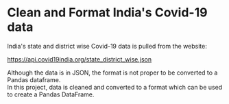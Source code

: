 # Clean and Format India's Covid-19 data

India's state and district wise Covid-19 data is pulled from the website:

https://api.covid19india.org/state_district_wise.json

Although the data is in JSON, the format is not proper to be converted to a Pandas dataframe.    
In this project, data is cleaned and converted to a format which can be used to create a Pandas DataFrame.
